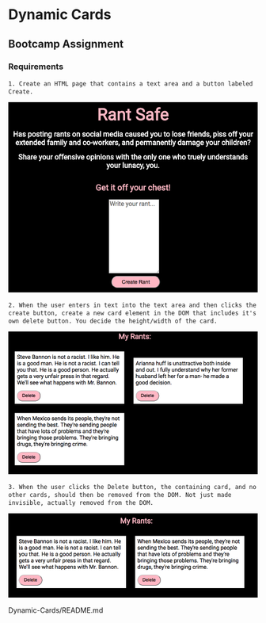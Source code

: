 # Dynamic Cards
## Bootcamp Assignment

### Requirements

	1. Create an HTML page that contains a text area and a button labeled Create.
![screenshot](images/dc-create.png)


	2. When the user enters in text into the text area and then clicks the create button, create a new card element in the DOM that includes it's own delete button. You decide the height/width of the card.
![screenshot](images/dc-card.png)


	3. When the user clicks the Delete button, the containing card, and no other cards, should then be removed from the DOM. Not just made invisible, actually removed from the DOM.
![screenshot](images/dc-delete.png)

Dynamic-Cards/README.md
